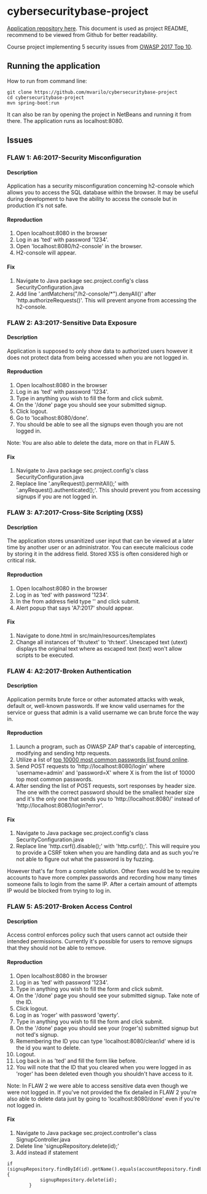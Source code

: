 # cybersecuritybase-project

[Application repository here](https://github.com/mvarilo/cybersecuritybase-project). This document is used as project README, recommend to be viewed from Github for better readability.

Course project implementing 5 security issues from [OWASP 2017 Top 10](https://www.owasp.org/images/7/72/OWASP_Top_10-2017_%28en%29.pdf.pdf).

## Running the application

How to run from command line:
```
git clone https://github.com/mvarilo/cybersecuritybase-project
cd cybersecuritybase-project
mvn spring-boot:run
```

It can also be ran by opening the project in NetBeans and running it from there. The application runs as localhost:8080.


## Issues

### FLAW 1: A6:2017-Security Misconfiguration

#### Description

Application has a security misconfiguration concerning h2-console which allows you to access the SQL database within the browser. It may be useful during development to have the ability to access the console but in production it's not safe.

#### Reproduction

1. Open localhost:8080 in the browser
2. Log in as 'ted' with password '1234'.
3. Open 'localhost:8080/h2-console' in the browser.
4. H2-console will appear.

#### Fix

1. Navigate to Java package sec.project.config's class SecurityConfiguration.java
2. Add line '.antMatchers("/h2-console/*").denyAll()' after 'http.authorizeRequests()'. This will prevent anyone from accessing the h2-console.

### FLAW 2: A3:2017-Sensitive Data Exposure

#### Description

Application is supposed to only show data to authorized users however it does not protect data from being accessed when you are not logged in.

#### Reproduction

1. Open localhost:8080 in the browser
2. Log in as 'ted' with password '1234'.
3. Type in anything you wish to fill the form and click submit.
4. On the '/done' page you should see your submitted signup.
5. Click logout.
6. Go to 'localhost:8080/done'.
7. You should be able to see all the signups even though you are not logged in.

Note: You are also able to delete the data, more on that in FLAW 5.

#### Fix

1. Navigate to Java package sec.project.config's class SecurityConfiguration.java
2. Replace line '.anyRequest().permitAll();' with '.anyRequest().authenticated();'. This should prevent you from accessing signups if you are not logged in.


### FLAW 3: A7:2017-Cross-Site Scripting (XSS)

#### Description

The application stores unsanitized user input that can be viewed at a later time by another user or an administrator. You can execute malicious code by storing it in the address field. Stored XSS is often considered high or critical risk.

#### Reproduction

1. Open localhost:8080 in the browser
2. Log in as 'ted' with password '1234'.
3. In the from address field type '<script>alert("A7:2017");</script>' and click submit.
4. Alert popup that says 'A7:2017' should appear.

#### Fix

1. Navigate to done.html in src/main/resources/templates
2. Change all instances of 'th:utext' to 'th:text'. Unescaped text (utext) displays the original text where as escaped text (text) won't allow scripts to be executed.

### FLAW 4: A2:2017-Broken Authentication

#### Description

Application permits brute force or other automated attacks with weak, default or, well-known passwords. If we know valid usernames for the service or guess that admin is a valid username we can brute force the way in. 

#### Reproduction

1. Launch a program, such as OWASP ZAP that's capable of intercepting, modifying and sending http requests.
2. Utilize a list of [top 10000 most common passwords list found online](https://github.com/danielmiessler/SecLists/tree/master/Passwords).
3. Send POST requests to 'http://localhost:8080/login' where 'username=admin' and 'password=X' where X is from the list of 10000 top most common passwords.
4. After sending the list of POST requests, sort responses by header size. The one with the correct password should be the smallest header size and it's the only one that sends you to 'http://localhost:8080/' instead of 'http://localhost:8080/login?error'.

#### Fix

1. Navigate to Java package sec.project.config's class SecurityConfiguration.java
2. Replace line 'http.csrf().disable();' with 'http.csrf();'. This will require you to provide a CSRF token when you are handling data and as such you're not able to figure out what the password is by fuzzing.

However that's far from a complete solution. Other fixes would be to require accounts to have more complex passwords and recording how many times someone fails to login from the same IP. After a certain amount of attempts IP would be blocked from trying to log in.

### FLAW 5: A5:2017-Broken Access Control

#### Description

Access control enforces policy such that users cannot act outside their intended permissions. Currently it's possible for users to remove signups that they should not be able to remove.

#### Reproduction

1. Open localhost:8080 in the browser
2. Log in as 'ted' with password '1234'.
3. Type in anything you wish to fill the form and click submit.
4. On the '/done' page you should see your submitted signup. Take note of the ID.
5. Click logout.
6. Log in as 'roger' with password 'qwerty'.
7. Type in anything you wish to fill the form and click submit.
8. On the '/done' page you should see your (roger's) submitted signup but not ted's signup.
9. Remembering the ID you can type 'localhost:8080/clear/id' where id is the id you want to delete.
10. Logout. 
11. Log back in as 'ted' and fill the form like before.
11. You will note that the ID that you cleared when you were logged in as 'roger' has been deleted even though you shouldn't have access to it.

Note: In FLAW 2 we were able to access sensitive data even though we were not logged in. If you've not provided the fix detailed in FLAW 2 you're also able to delete data just by going to 'localhost:8080/done' even if you're not logged in.

#### Fix

1. Navigate to Java package sec.project.controller's class SignupController.java
2. Delete line 'signupRepository.delete(id);'
3. Add instead if statement
```
if (signupRepository.findById(id).getName().equals(accountRepository.findByUsername(auth.getName()).getUsername())) {
            signupRepository.delete(id);
        }
```